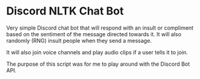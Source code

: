 # Discord NLTK Chat Bot
<p>Very simple Discord chat bot that will respond with an insult or compliment based on the sentiment of the message directed towards it. It will also randomly (RNG) insult people when they send a message.</p>
<p>It will also join voice channels and play audio clips if a user tells it to join.</p>
<p>The purpose of this script was for me to play around with the Discord Bot API.</p>
